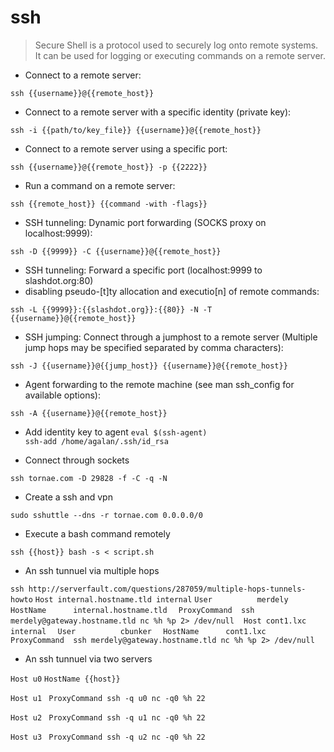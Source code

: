 # ssh

> Secure Shell is a protocol used to securely log onto remote systems.
> It can be used for logging or executing commands on a remote server.

- Connect to a remote server:

`ssh {{username}}@{{remote_host}}`

- Connect to a remote server with a specific identity (private key):

`ssh -i {{path/to/key_file}} {{username}}@{{remote_host}}`

- Connect to a remote server using a specific port:

`ssh {{username}}@{{remote_host}} -p {{2222}}`

- Run a command on a remote server:

`ssh {{remote_host}} {{command -with -flags}}`

- SSH tunneling: Dynamic port forwarding (SOCKS proxy on localhost:9999):

`ssh -D {{9999}} -C {{username}}@{{remote_host}}`

- SSH tunneling: Forward a specific port (localhost:9999 to slashdot.org:80) 
- disabling pseudo-[t]ty allocation and executio[n] of remote commands:

`ssh -L {{9999}}:{{slashdot.org}}:{{80}} -N -T {{username}}@{{remote_host}}`

- SSH jumping: Connect through a jumphost to a remote server (Multiple jump hops may be specified separated by comma characters):

`ssh -J {{username}}@{{jump_host}} {{username}}@{{remote_host}}`

- Agent forwarding to the remote machine (see man ssh_config for available options):

`ssh -A {{username}}@{{remote_host}}`
- Add identity key to agent
`eval $(ssh-agent)`  
`ssh-add /home/agalan/.ssh/id_rsa`


- Connect through sockets

`ssh tornae.com -D 29828 -f -C -q -N`

- Create a ssh and vpn

`sudo sshuttle --dns -r tornae.com 0.0.0.0/0`

- Execute a bash command remotely

`ssh {{host}} bash -s < script.sh`


- An ssh tunnuel via multiple hops

`ssh http://serverfault.com/questions/287059/multiple-hops-tunnels-howto`
`Host internal.hostname.tld internal`
`User          merdely`
`  HostName      internal.hostname.tld`
`  ProxyCommand  ssh merdely@gateway.hostname.tld nc %h %p 2> /dev/null`
``
``
`Host cont1.lxc internal`
`  User          cbunker`
`  HostName      cont1.lxc`
`  ProxyCommand  ssh merdely@gateway.hostname.tld nc %h %p 2> /dev/null`

- An ssh tunnuel via two servers

`Host u0`
`HostName {{host}}`

`Host u1`
` ProxyCommand ssh -q u0 nc -q0 %h 22`

`Host u2`
` ProxyCommand ssh -q u1 nc -q0 %h 22`

`Host u3`
` ProxyCommand ssh -q u2 nc -q0 %h 22`


